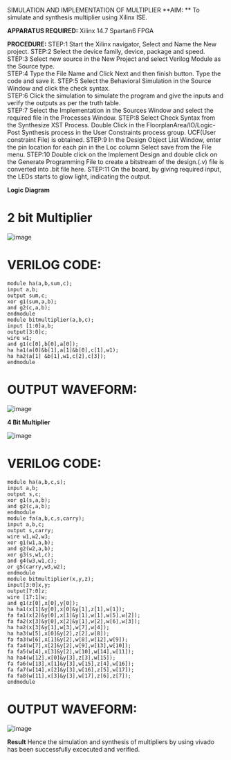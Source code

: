 SIMULATION AND IMPLEMENTATION OF MULTIPLIER
**AIM: **
 To simulate and synthesis multiplier using Xilinx ISE.

**APPARATUS REQUIRED:**
Xilinx 14.7
Spartan6 FPGA
  
**PROCEDURE:**
STEP:1  Start  the Xilinx navigator, Select and Name the New project.
STEP:2  Select the device family, device, package and speed.       
STEP:3  Select new source in the New Project and select Verilog Module as the Source type.                       
STEP:4  Type the File Name and Click Next and then finish button. Type the code and save it.
STEP:5  Select the Behavioral Simulation in the Source Window and click the check syntax.                       
STEP:6  Click the simulation to simulate the program and  give the inputs and verify the outputs as per the truth table.               
STEP:7  Select the Implementation in the Sources Window and select the required file in the Processes Window.
STEP:8  Select Check Syntax from the Synthesize  XST Process. Double Click in the  FloorplanArea/IO/Logic-Post Synthesis process in the User Constraints process group. UCF(User constraint File) is obtained. 
STEP:9  In the Design Object List Window, enter the pin location for each pin in the Loc column Select save from the File menu.
STEP:10 Double click on the Implement Design and double click on the Generate Programming File to create a bitstream of the design.(.v) file is converted into .bit file here.
STEP:11  On the board, by giving required input, the LEDs starts to glow light, indicating the output.

**Logic Diagram**
# 2 bit Multiplier

![image](https://github.com/navaneethans/VLSI-LAB-EXP-3/assets/6987778/7713750f-65e6-41c0-8082-5005eac4031c)

# VERILOG CODE:
```
module ha(a,b,sum,c);
input a,b;
output sum,c;
xor g1(sum,a,b);
and g2(c,a,b);
endmodule
module bitmultiplier(a,b,c);
input [1:0]a,b;
output[3:0]c;
wire w1;
and g1(c[0],b[0],a[0]);
ha ha1(a[0]&b[1],a[1]&b[0],c[1],w1);
ha ha2(a[1] &b[1],w1,c[2],c[3]);
endmodule
```
# OUTPUT WAVEFORM:
![image](https://github.com/Karthickkannansp/VLSI-LAB-EXP-3/assets/161430429/301158a4-f974-4840-9a59-784babc9de49)


**4 Bit Multiplier**

![image](https://github.com/navaneethans/VLSI-LAB-EXP-3/assets/6987778/d95215dd-8cf1-4e08-93cc-96adfdd7fbdc)

# VERILOG CODE:
```
module ha(a,b,c,s);
input a,b;
output s,c;
xor g1(s,a,b);
and g2(c,a,b);
endmodule
module fa(a,b,c,s,carry);
input a,b,c;
output s,carry;
wire w1,w2,w3;
xor g1(w1,a,b);
and g2(w2,a,b);
xor g3(s,w1,c);
and g4(w3,w1,c);
or g5(carry,w3,w2);
endmodule
module bitmultiplier(x,y,z);
input[3:0]x,y;
output[7:0]z;
wire [17:1]w;
and g1(z[0],x[0],y[0]);
ha ha1(x[1]&y[0],x[0]&y[1],z[1],w[1]);
fa fa1(x[2]&y[0],x[1]&y[1],w[1],w[5],w[2]);
fa fa2(x[3]&y[0],x[2]&y[1],w[2],w[6],w[3]);
ha ha2(x[3]&y[1],w[3],w[7],w[4]);
ha ha3(w[5],x[0]&y[2],z[2],w[8]);
fa fa3(w[6],x[1]&y[2],w[8],w[12],w[9]);
fa fa4(w[7],x[2]&y[2],w[9],w[13],w[10]);
fa fa5(w[4],x[3]&y[2],w[10],w[14],w[11]);
ha ha4(w[12],x[0]&y[3],z[3],w[15]);
fa fa6(w[13],x[1]&y[3],w[15],z[4],w[16]);
fa fa7(w[14],x[2]&y[3],w[16],z[5],w[17]);
fa fa8(w[11],x[3]&y[3],w[17],z[6],z[7]);
endmodule
```
# OUTPUT WAVEFORM:
![image](https://github.com/Karthickkannansp/VLSI-LAB-EXP-3/assets/161430429/ad514495-7240-495c-a5bb-9e195a7e81a9)



**Result**
Hence the simulation and synthesis of multipliers by using vivado has been successfully excecuted and verified.





